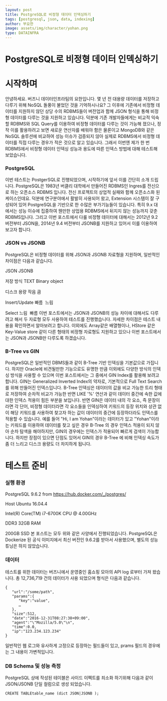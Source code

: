 ```yaml
---
layout: post
title: PostgreSQL로 비정형 데이터 인덱싱하기
tags: [postgresql, json, data, indexing]
author: 부요한
image: assets/img/character/yohan.png 
type: DATAINFRA
---
```



# PostgreSQL로 비정형 데이터 인덱싱하기

# 시작하며

안녕하세요. 버즈니 데이터인프라팀의 요한입니다. 몇 년 전 대용량 데이터를 저장하고 다루기 위해 NoSQL 돌풍이 불었던 것을 기억하시나요? 그 이후에 기존에서 비정형 데이터를 지원하지 않던 상당 수의 RDBMS들이 버전업과 함께 JSON 형식을 통해 비정형 데이터를 다루는 것을 지원하고 있습니다. 덕분에 기존 개발자들에게는 비교적 익숙할 RDBMS와 SQL Query를 이용하여 비정형 데이터를 다루는 것이 가능해 졌으나, 정작 이를 활용하려고 보면 새로운 연산자를 배워야 함은 물론이고 MongoDB와 같은 NoSQL 솔루션에 비교하여 성능 이슈가 검증되지 않아 실제로 RDBMS에서 비정형 데이터를 직접 다루는 경우가 적은 것으로 알고 있습니다. 그래서 이번엔 제가 한 번 RDBMS에서 비정형 데이터 인덱싱 성능과 용도에 따른 인덱스 방법에 대해 테스트해 보았습니다. 

### 

### PostgreSQL

이번 테스트는 PostgerSQL로 진행되었으며, 시작하기에 앞서 이를 간단히 소개 드립니다. PostgreSQL은 1983년 버클리 대학에서 만들어진 RDBMS인 Ingres를 전신으로 하는 오픈소스 RDBMS 입니다. 전신 프로젝트의 상업적 실패와 함께 오픈소스화 된 케이스인데요. 덕분에 연구분야에서 활발히 사용되어 왔고, Extension 시스템이 잘 구성되어 있어 PostgreSQL을 기반으로 한 수많은 부가기능들이 있습니다. 특히 9.x 대 에서는 성능 이슈에 집중하여 웬만한 상업용 RDBMS에서 뒤지지 않는 성능까지 갖춘 RDBMS입니다. 그리고 이번 포스트에서 다룰 비정형 데이터에 대해서는 2012년 9.2 버전부터 JSON을, 2014년 9.4 버전부터 JSONB를 지원하고 있어서 이를 이용하여 보고자 합니다. 

### 

### JSON vs JSONB

PostgreSQL은 비정형 데이터를 위해 JSON과 JSONB 자료형을 지원하며, 일반적인 차이점은 다음과 같습니다. 

JSON
JSONB

저장 방식
TEXT
Binary object

디스크 용량
작음
큼 

Insert/Update
빠름 
느림 

Select
느림 
빠름
이번 포스트에서는 JSON과 JSONB의 성능 차이에 대해서도 다루려고 해서 두 자료형 모두 사용하여 테스트를 진행했습니다. 자세한 차이점은 테스트 내용을 확인하면서 알아보려고 합니다. 이외에도 Array같은 배열형이나, HStore 같은 Key-Value store 같이 다른 형태의 비정형 자료형도 지원하고 있으나 이번 포스트에서는 JSON과 JSONB만 다루도록 하겠습니다. 

### B-Tree vs GIN

PostgreSQL은 일반적인 DBMS들과 같이 B-Tree 기반 인덱싱을 기본값으로 가집니다. 하지만 Oracle에 비견될만한 기능으로도 유명한 만큼 이외에도 다양한 방식의 인덱싱 방식을 사용할 수 있으며 이번 포스트에서는 그 중에서 GIN Index를 활용해 보려고 합니다. GIN는 Generalized Inverted Index의 약자로, 기본적으로 Full Text Search를 위해 만들어진 인덱스입니다. B-Tree 인덱싱은 데이터의 값을 비교 가능한 트리 형태로 저장하여 순차적 비교가 가능한 반면 LIKE '%' 연산과 같이 데이터 중간에 속한 값에 대한 인덱스 적용이 힘든 부분을 보입니다. 반면 GIN은 데이터 내의 각 요소, 즉 문장이라면 각 단어, 비정형 데이터라면 각 요소들을 인덱싱하여 키워드의 등장 위치와 상관 없이 해당 키워드를 사용하여 찾고자 하는 값이 데이터의 중간에 등장하더라도 인덱스를 적용할 수 있습니다. 예를 들어 "Hi, I am Yohan"이라는 데이터가 있고 "Yohan"이라는 키워드를 이용하여 데이터를 찾고 싶은 경우 B-Tree 의 경우 인덱스 적용이 되지 않아 순차 탐색을 해야하지만, GIN의 경우에는 인덱스가 적용되어 빠르게 검색이 가능합니다. 하지만 장점이 있으면 단점도 있어서 GIN의 경우 B-Tree 에 비해 인덱싱 속도가 좀 더 느리고 디스크 용량도 더 차지하게 됩니다. 

# 테스트 준비

### 실행 환경

PostgreSQL
9.6.2 from https://hub.docker.com/_/postgres/

Host
Ubuntu 16.04.4

Intel(R) Core(TM) i7-6700K CPU @ 4.00GHz

DDR3 32GB RAM

200GB SSD
본 포스트는 모두 위와 같은 사양에서 진행되었습니다. PostgreSQL은 Dockerize 된 공식 이미지에서 최신 버전인 9.6.2를 받아서 사용했으며, 별도의 성능 튜닝은 하지 않았습니다. 

### 

### 데이터

테스트를 위한 데이터는 버즈니에서 운영중인 홈쇼핑 모아의 API log 로부터 가져 왔습니다. 총 12,736,719 건의 데이터가 사용 되었으며 형식은 다음과 같습니다.
    
    
    {  
       "url":"/some/path",
       "params":{  
          "key":"value",
          …
       },
       "size":512,
       "date":"2016-12-31T08:27:38+09:00",
       "agent":"\"Mozilla/5.0\"\n",
       "time":0.0,
       "ip":"123.234.123.234"
    }

일반적인 웹 로그와 유사하게 고정으로 등장하는 필드들이 있고, prams 필드의 경우에는 그 내용이 가변적입니다. 

### DB Schema 및 성능 측정

PostgreSQL 상에 작성된 테이블은 사이드 이펙트를 죄소화 하기위해 다음과 같이 JSON/JSONB 단일 컬럼으로 생성 되었습니다. 
    
    
    CREATE TABLEtable_name (dict JSON|JSONB );